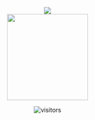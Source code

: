 <!-- https://github.com/kyechan99/capsule-render/tree/master -->

<!-- HEADER WAVE  -->
<div align="center">
  
  <img src="https://capsule-render.vercel.app/api?type=waving&color=auto&section=header&text=Ilia%20FIlimonov&fontSize=90" />

</div>
  
<!-- GIF -->
<div align="center">
  
  <img class="animated-gif" width="188" height="200" src="https://gist.githubusercontent.com/IsFilimonov/ee1680ce4f0ba809bb4dc5ccc24a1c79/raw/cc60ba9ff4abf5ab80a9d48d959a7f5b8edad1b7/kcyDYku.gif">
  
</div>

<!-- VISITORS -->
<div align="center">
  
![visitors](https://visitor-badge.glitch.me/badge?page_id=IsFilimonov.visitor-badge)

</div>

<!-- FOOTER -->
<!-- <p align="center">
  <img src="https://capsule-render.vercel.app/api?type=waving&color=gradient&height=100&section=footer"/>
</p> -->


<!-- ARCHIVE -->
<!-- 
- 👋 Hi, I’m Ilya Filimonov 
- 👀 I’m interested in ...
- 🌱 I’m currently learning ...
- 💞️ I’m looking to collaborate on ...
- 📫 How to reach me ...

IsFilimonov/IsFilimonov is a ✨ special ✨ repository because its `README.md` (this file) appears on your GitHub profile.
You can click the Preview link to take a look at your changes.

<div align="center">
Only public repositories.

[![Top Langs](https://github-readme-stats.vercel.app/api/top-langs/?username=IsFilimonov&layout=compact)](https://github.com/IsFilimonov/github-readme-stats)

![github stats EO4wellness](https://github-readme-stats.vercel.app/api?username=IsFilimonov&show_icons=true&theme=cobalt) <br>

</div>
--->
